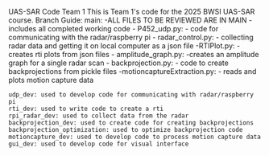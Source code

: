 UAS-SAR Code Team 1
This is Team 1's code for the 2025 BWSI UAS-SAR course. 
Branch Guide:
    main:
        -ALL FILES TO BE REVIEWED ARE IN MAIN
        -includes all completed working code
        - P452_udp.py:
            - code for communicating with the radar/raspberry pi
        - radar_control.py:
            - collecting radar data and getting it on local computer as a json file
        -RTIPlot.py:
            - creates rti plots from json files
        - amplitude_graph.py:
            -creates an amplitude graph for a single radar scan
        - backprojection.py:
            - code to create backprojections from pickle files 
        -motioncaptureExtraction.py:
            - reads and plots motion capture data

    udp_dev: used to develop code for communicating with radar/raspberry pi
    rti_dev: used to write code to create a rti
    rpi_radar_dev: used to collect data from the radar
    backprojection_dev: used to create code for creating backprojections
    backprojection_optimization: used to optimize backprojection code
    motioncapture_dev: used to develop code to process motion capture data
    gui_dev: used to develop code for visual interface
    
    

